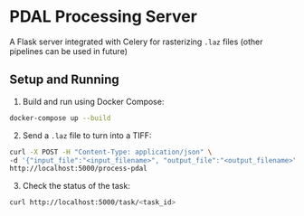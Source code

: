 # PDAL Processing Server

A Flask server integrated with Celery for rasterizing `.laz` files (other pipelines can be used in future)

## Setup and Running

1. Build and run using Docker Compose:

```bash
docker-compose up --build
```

2. Send a `.laz` file to turn into a TIFF: 
```bash
curl -X POST -H "Content-Type: application/json" \
-d '{"input_file":"<input_filename>", "output_file":"<output_filename>", "resolution":<resolution_value>}' \
http://localhost:5000/process-pdal
```
   

3. Check the status of the task:

```bash 
curl http://localhost:5000/task/<task_id>
```
